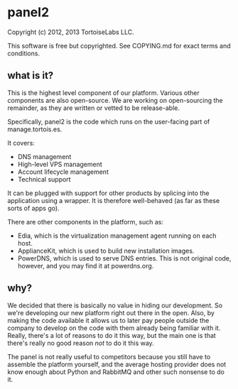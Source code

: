 # panel2

Copyright (c) 2012, 2013 TortoiseLabs LLC.

This software is free but copyrighted.  See COPYING.md for exact terms and conditions.

## what is it?

This is the highest level component of our platform.  Various other components are also
open-source.  We are working on open-sourcing the remainder, as they are written or vetted
to be release-able.

Specifically, panel2 is the code which runs on the user-facing part of manage.tortois.es.

It covers:

* DNS management
* High-level VPS management
* Account lifecycle management
* Technical support

It can be plugged with support for other products by splicing into the application using
a wrapper.  It is therefore well-behaved (as far as these sorts of apps go).

There are other components in the platform, such as:

* Edia, which is the virtualization management agent running on each host.
* ApplianceKit, which is used to build new installation images.
* PowerDNS, which is used to serve DNS entries.  This is not original code, however, and you
  may find it at powerdns.org.

## why?

We decided that there is basically no value in hiding our development.  So we're developing
our new platform right out there in the open.  Also, by making the code available it allows us
to later pay people outside the company to develop on the code with them already being familiar
with it.  Really, there's a lot of reasons to do it this way, but the main one is that there's
really no good reason *not* to do it this way.

The panel is not really useful to competitors because you still have to assemble the platform
yourself, and the average hosting provider does not know enough about Python and RabbitMQ and
other such nonsense to do it.

